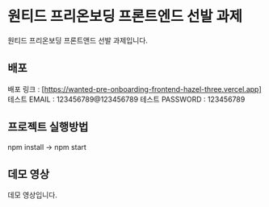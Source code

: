 # 원티드 프리온보딩 프론트엔드 선발 과제

원티드 프리온보딩 프론트앤드 선발 과제입니다.

## 배포

배포 링크 : [https://wanted-pre-onboarding-frontend-hazel-three.vercel.app]
테스트 EMAIL : 123456789@123456789
테스트 PASSWORD : 123456789

## 프로젝트 실행방법

npm install -> npm start

## 데모 영상
데모 영상입니다.

